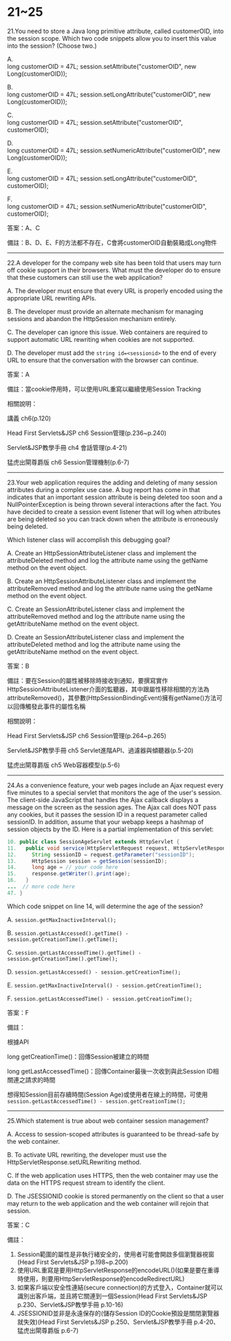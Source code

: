 21~25
========================

21.You need to store a Java long primitive attribute, called customerOID, into the session scope. Which two code snippets allow you to insert this value into the session?  (Choose two.)


A.   
long customerOID = 47L; 
session.setAttribute("customerOID", new Long(customerOID)); 

B.  
long customerOID = 47L; 
session.setLongAttribute("customerOID", new Long(customerOID)); 

C.   
long customerOID = 47L; 
session.setAttribute("customerOID", customerOID); 

D.   
long customerOID = 47L; 
session.setNumericAttribute("customerOID", new Long(customerOID)); 

E.   
long customerOID = 47L; 
session.setLongAttribute("customerOID", customerOID); 

F.  
long customerOID = 47L; 
session.setNumericAttribute("customerOID", customerOID);

答案：A、C

備註：B、D、E、F的方法都不存在，C會將customerOID自動裝箱成Long物件


---
22.A developer for the company web site has been told that users may turn off cookie support in their browsers. What must the developer do to ensure that these customers can still use the web application?

A.   The developer must ensure that every URL is properly encoded using the appropriate URL rewriting APIs. 

B.   The developer must provide an alternate mechanism for managing sessions and abandon the HttpSession mechanism entirely. 

C.   The developer can ignore this issue. Web containers are required to support automatic URL rewriting when cookies are not supported. 

D.   The developer must add the `string id=<sessionid>` to the end of every URL to ensure that the conversation with the browser can continue.

答案：A

備註：當cookie停用時，可以使用URL重寫以繼續使用Session Tracking

相關說明：

講義 ch6(p.120)

Head First Servlets&JSP ch6 Session管理(p.236~p.240)

Servlet&JSP教學手冊 ch4 會話管理(p.4-21)

猛虎出閘尊爵版 ch6 Session管理機制(p.6-7)

---
23.Your web application requires the adding and deleting of many session attributes during a complex use case. A bug report has come in that indicates that an important session attribute is being deleted too soon and a NullPointerException is being thrown several interactions after the fact. You have decided to create a session event listener that will log when attributes are being deleted so you can track down when the attribute is erroneously being deleted.

Which listener class will accomplish this debugging goal?

A.   Create an HttpSessionAttributeListener class and implement the attributeDeleted method and log the attribute name using the getName method on the event object. 

B.   Create an HttpSessionAttributeListener class and implement the attributeRemoved method and log the attribute name using the getName method on the event object. 

C.   Create an SessionAttributeListener class and implement the attributeRemoved method and log the attribute name using the getAttributeName method on the event object. 

D.   Create an SessionAttributeListener class and implement the attributeDeleted method and log the attribute name using the getAttributeName method on the event object.

答案：B

備註：要在Session的屬性被移除時接收到通知，要撰寫實作HttpSessionAttributeListener介面的監聽器，其中跟屬性移除相關的方法為attributeRemoved()，其參數(HttpSessionBindingEvent)擁有getName()方法可以回傳觸發此事件的屬性名稱

相關說明：

Head First Servlets&JSP ch6 Session管理(p.264~p.265)

Servlet&JSP教學手冊 ch5 Servlet進階API、過濾器與傾聽器(p.5-20)

猛虎出閘尊爵版 ch5 Web容器模型(p.5-6)

---
24.As a convenience feature, your web pages include an Ajax request every five minutes to a special servlet that monitors the age of the user's session. The client-side JavaScript that handles the Ajax callback displays a message on the screen as the session ages. The Ajax call does NOT pass any cookies, but it passes the session ID in a request parameter called sessionID. In addition, assume that your webapp keeps a hashmap of session objects by the ID. Here is a partial implementation of this servlet: 

```java
10. public class SessionAgeServlet extends HttpServlet { 
11.   public void service(HttpServletRequest request, HttpServletResponse) throws IOException { 
12.     String sessionID = request.getParameter("sessionID"); 
13.     HttpSession session = getSession(sessionID); 
14.     long age = // your code here 
15.     response.getWriter().print(age); 
16.   } 
...  // more code here 
47. } 
```

Which code snippet on line 14, will determine the age of the session?

A.   `session.getMaxInactiveInterval(); `

B.   `session.getLastAccessed().getTime() - session.getCreationTime().getTime(); `

C.   `session.getLastAccessedTime().getTime() - session.getCreationTime().getTime(); `

D.   `session.getLastAccessed() - session.getCreationTime(); `

E.   `session.getMaxInactiveInterval() - session.getCreationTime(); `

F.   `session.getLastAccessedTime() - session.getCreationTime();`

答案：F

備註：

根據API

long getCreationTime()：回傳Session被建立的時間

long getLastAccessedTime()：回傳Container最後一次收到與此Session ID相關連之請求的時間

想得知Session目前存續時間(Session Age)或使用者在線上的時間，可使用`session.getLastAccessedTime() - session.getCreationTime();`


---
25.Which statement is true about web container session management?

A.   Access to session-scoped attributes is guaranteed to be thread-safe by the web container. 

B.   To activate URL rewriting, the developer must use the HttpServletResponse.setURLRewriting method.

C.   If the web application uses HTTPS, then the web container may use the data on the HTTPS request stream to identify the client. 

D.   The JSESSIONID cookie is stored permanently on the client so that a user may return to the web application and the web container will rejoin that session.

答案：C

備註：

1. Session範圍的屬性是非執行緒安全的，使用者可能會開啟多個瀏覽器視窗(Head First Servlets&JSP p.198~p.200)
2. 使用URL重寫是要用HttpServletResponse的encodeURL()(如果是要在重導時使用，則要用HttpServletResponse的encodeRedirectURL)
3. 如果客戶端以安全性連結(secure connection)的方式登入，Container就可以識別出客戶端，並且將它關連到一個Session(Head First Servlets&JSP p.230、Servlet&JSP教學手冊 p.10-16)
4. JSESSIONID並非是永遠保存的(儲存Session ID的Cookie預設是關閉瀏覽器就失效)(Head First Servlets&JSP p.250、Servlet&JSP教學手冊 p.4-20、猛虎出閘尊爵版 p.6-7)